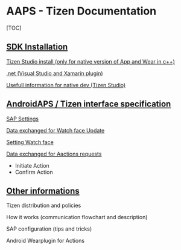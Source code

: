 # AAPS - Tizen Documentation

[TOC]

## [SDK Installation](./SDK_Installation.md)

[Tizen Studio install (only for native version of App and Wear in c++)](SDK_Installation.md#tizen-studio-install-only-for-native-version-of-app-and-wear)

[.net (Visual Studio and Xamarin plugin)](SDK_Installation.md#net-visual-studio-and-xamarin-plugin)

[Usefull information for native dev (Tizen Studio)](SDK_Installation.md#native-tizen-studio)



## [AndroidAPS / Tizen interface specification](AAPS_Tizen_Interface_Specification.md)

[SAP Settings](AAPS_Tizen_Interface_Specification.md#sap-settings-to-be-confirmed-not-working-today)

[Data exchanged for Watch face Update](AAPS_Tizen_Interface_Specification.md#data-exchanged-for-watchface-update)

[Setting Watch face](AAPS_Tizen_Interface_Specification.md#sendpreferences-androidapswatchface)

[Data exchanged for Aactions requests](AAPS_Tizen_Interface_Specification.md#data-exchanged-for-actions-requests)

- Initiate Action 
- Confirm Action



## [Other informations](OtherUsefullInformations.md)

Tizen distribution and policies

How it works (communication flowchart and description)

SAP configuration (tips and tricks)

Android Wearplugin for Actions

## 